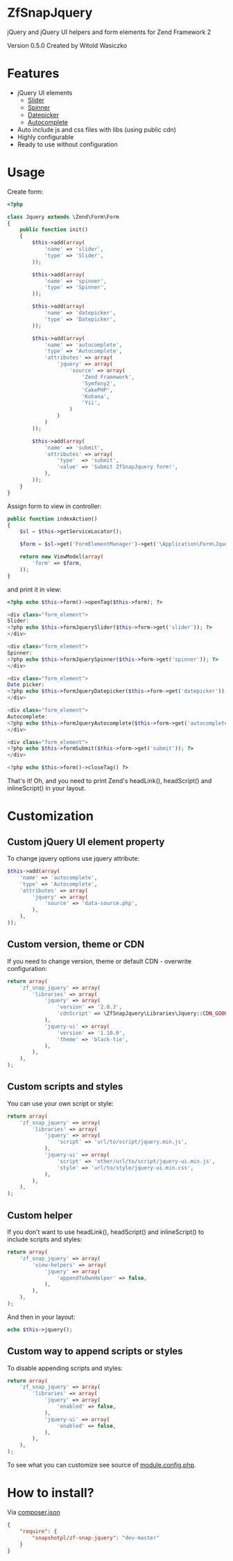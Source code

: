 ZfSnapJquery
============

jQuery and jQuery UI helpers and form elements for Zend Framework 2

Version 0.5.0 Created by Witold Wasiczko

Features
========

* jQuery UI elements
  * [Slider](http://jqueryui.com/slider/)
  * [Spinner](http://jqueryui.com/spinner/)
  * [Datepicker](http://jqueryui.com/datepicker/)
  * [Autocomplete](http://jqueryui.com/autocomplete/)
* Auto include js and css files with libs (using public cdn)
* Highly configurable
* Ready to use without configuration

Usage
=====

Create form:

```php
<?php

class Jquery extends \Zend\Form\Form
{
    public function init()
    {
        $this->add(array(
            'name' => 'slider',
            'type' => 'Slider',
        ));

        $this->add(array(
            'name' => 'spinner',
            'type' => 'Spinner',
        ));

        $this->add(array(
            'name' => 'datepicker',
            'type' => 'Datepicker',
        ));

        $this->add(array(
            'name' => 'autocomplete',
            'type' => 'Autocomplete',
            'attributes' => array(
                'jquery' => array(
                    'source' => array(
                        'Zend Framework',
                        'Symfony2',
                        'CakePHP',
                        'Kohana',
                        'Yii',
                    )
                )
            )
        ));

        $this->add(array(
            'name' => 'submit',
            'attributes' => array(
                'type'  => 'submit',
                'value' => 'Submit ZfSnapJquery form!',
            ),
        ));
    }
}
```

Assign form to view in controller:

```php
public function indexAction()
{
    $sl = $this->getServiceLocator();

    $form = $sl->get('FormElementManager')->get('\Application\Form\Jquery');

    return new ViewModel(array(
        'form' => $form,
    ));
}
```
and print it in view:
```php
<?php echo $this->form()->openTag($this->form); ?>

<div class="form_element">
Slider:
<?php echo $this->formJquerySlider($this->form->get('slider')); ?>
</div>

<div class="form_element">
Spinner:
<?php echo $this->formJquerySpinner($this->form->get('spinner')); ?>
</div>

<div class="form_element">
Date picker:
<?php echo $this->formJqueryDatepicker($this->form->get('datepicker')); ?>
</div>

<div class="form_element">
Autocomplete:
<?php echo $this->formJqueryAutocomplete($this->form->get('autocomplete')); ?>
</div>

<div class="form_element">
<?php echo $this->formSubmit($this->form->get('submit')); ?>
</div>

<?php echo $this->form()->closeTag() ?>
```
That's it!
Oh, and you need to print Zend's headLink(), headScript() and inlineScript() in your layout.

Customization
=============
Custom jQuery UI element property
----------------------------------
To change jquery options use jquery attribute:
```php
$this->add(array(
    'name' => 'autocomplete',
    'type' => 'Autocomplete',
    'attributes' => array(
        'jquery' => array(
            'source' => 'data-source.php',
        ),
    ),
));
```
Custom version, theme or CDN
----------------------------
If you need to change version, theme or default CDN - overwrite configuration:
```php
return array(
    'zf_snap_jquery' => array(
        'libraries' => array(
            'jquery' => array(
                'version' => '2.0.3',
                'cdnScript' => \ZfSnapJquery\Libraries\Jquery::CDN_GOOGLE,
            ),
            'jquery-ui' => array(
                'version' => '1.10.0',
                'theme' => 'black-tie',
            ),
        ),
    ),
);
```
Custom scripts and styles
-------------------------
You can use your own script or style:
```php
return array(
    'zf_snap_jquery' => array(
        'libraries' => array(
            'jquery' => array(
                'script' => 'url/to/script/jquery.min.js',
            ),
            'jquery-ui' => array(
                'script' => 'other/url/to/script/jquery-ui.min.js',
                'style' => 'url/to/style/jquery-ui.min.css',
            ),
        ),
    ),
);
```

Custom helper
-------------
If you don't want to use headLink(), headScript() and inlineScript() to include scripts and styles:
```php
return array(
    'zf_snap_jquery' => array(
        'view-helpers' => array(
            'jquery' => array(
                'appendToOwnHelper' => false,
            ),
        ),
    ),
);
```
And then in your layout:
```php
echo $this->jquery();
```
Custom way to append scripts or styles
--------------------------------------
To disable appending scripts and styles:
```php
return array(
    'zf_snap_jquery' => array(
        'libraries' => array(
            'jquery' => array(
                'enabled' => false,
            ),
            'jquery-ui' => array(
                'enabled' => false,
            ),
        ),
    ),
);
```

To see what you can customize see source of [module.config.php](config/module.config.php).

How to install?
===============
Via [composer.json](https://getcomposer.org/)
```json
{
    "require": {
        "snapshotpl/zf-snap-jquery": "dev-master"
    }
}
```
